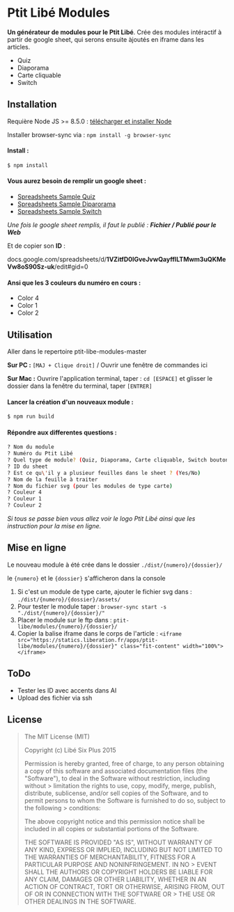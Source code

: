 # Ptit Libé Modules

**Un générateur de modules pour le Ptit Libé**. Crée des modules intéractif à partir de google sheet, qui serons ensuite àjoutés en iframe dans les articles.

- Quiz
- Diaporama
- Carte cliquable
- Switch


## Installation
Requière Node JS >= 8.5.0 : [télécharger et installer Node](https://nodejs.org/fr/)

Installer browser-sync via : `npm install -g browser-sync`

#### Install :

```bash
$ npm install
```
#### Vous aurez besoin de remplir un google sheet :

- [Spreadsheets Sample Quiz](https://docs.google.com/spreadsheets/d/19kqdeE6oRR5GQEAHaQ2zvhQghzq55aNYqcHM-ZK4Zyk/edit?usp=sharing)
- [Spreadsheets Sample Diparorama](https://docs.google.com/spreadsheets/d/1AcNEA3-i9-_0DrukFVvOilf9yd2Y0rNS_hPBr-nQ9wQ/edit?usp=sharing)
- [Spreadsheets Sample Switch](https://docs.google.com/spreadsheets/d/1KZ_IEqJwxv-W9T0X27ychB83bBDBU0Eqjd38wObjMn0/edit?usp=sharing)

_Une fois le google sheet remplis, il faut le publié : **Fichier / Publié pour le Web**_

Et de copier son **ID** :

docs.google.com/spreadsheets/d/**1VZitfD0IGveJvwQayfflLTMwm3uQKMeVw8oS90Sz-uk**/edit#gid=0

#### Ansi que les 3 couleurs du numéro en cours :

- Color 4
- Color 1
- Color 2


## Utilisation

Aller dans le repertoire ptit-libe-modules-master

**Sur PC :** `[MAJ + Clique droit]` / Ouvrir une fenêtre de commandes ici

**Sur Mac :** Ouvrire l'application terminal, taper : `cd [ESPACE]` et glisser le dossier dans la fenêtre du terminal, taper `[ENTRER]`

#### Lancer la création d'un nouveaux module :

```bash
$ npm run build
```
#### Répondre aux differentes questions :

```bash
? Nom du module
? Numéro du Ptit Libé
? Quel type de module? (Quiz, Diaporama, Carte cliquable, Switch bouton)
? ID du sheet
? Est ce qu\'il y a plusieur feuilles dans le sheet ? (Yes/No)
? Nom de la feuille à traiter
? Nom du fichier svg (pour les modules de type carte)
? Couleur 4
? Couleur 1
? Couleur 2
```
_Si tous se passe bien vous allez voir le logo Ptit Libé ainsi que les instruction pour la mise en ligne._

## Mise en ligne
Le nouveau module à été crée dans le dossier `./dist/{numero}/{dossier}/`

le `{numero}` et le `{dossier}` s'afficheron dans la console

1. Si c'est un module de type carte, ajouter le fichier svg dans : `./dist/{numero}/{dossier}/assets/`
2. Pour tester le module taper : `browser-sync start -s "./dist/{numero}/{dossier}/"`
3. Placer le module sur le ftp dans : `ptit-libe/modules/{numero}/{dossier}/`
4. Copier la balise iframe dans le corps de l'article : `<iframe src="https://statics.liberation.fr/apps/ptit-libe/modules/{numero}/{dossier}" class="fit-content" width="100%"></iframe>`

## ToDo

- Tester les ID avec accents dans AI
- Upload des fichier via ssh



## License

> The MIT License (MIT)
>
> Copyright (c) Libé Six Plus 2015
>
> Permission is hereby granted, free of charge, to any person obtaining a copy of this software and associated documentation files (the "Software"), to deal in the Software without restriction, including without > limitation the rights to use, copy, modify, merge, publish, distribute, sublicense, and/or sell copies of the Software, and to permit persons to whom the Software is furnished to do so, subject to the following > conditions:
>
> The above copyright notice and this permission notice shall be included in all copies or substantial portions of the Software.
>
> THE SOFTWARE IS PROVIDED "AS IS", WITHOUT WARRANTY OF ANY KIND, EXPRESS OR IMPLIED, INCLUDING BUT NOT LIMITED TO THE WARRANTIES OF MERCHANTABILITY, FITNESS FOR A PARTICULAR PURPOSE AND NONINFRINGEMENT. IN NO > EVENT SHALL THE AUTHORS OR COPYRIGHT HOLDERS BE LIABLE FOR ANY CLAIM, DAMAGES OR OTHER LIABILITY, WHETHER IN AN ACTION OF CONTRACT, TORT OR OTHERWISE, ARISING FROM, OUT OF OR IN CONNECTION WITH THE SOFTWARE OR > THE USE OR OTHER DEALINGS IN THE SOFTWARE.
